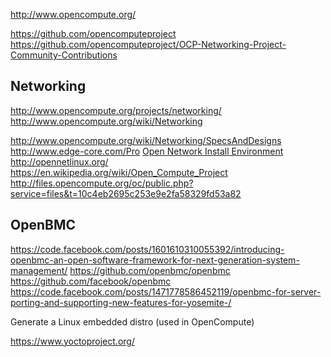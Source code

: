 
<!--
-->
http://www.opencompute.org/

https://github.com/opencomputeproject
https://github.com/opencomputeproject/OCP-Networking-Project-Community-Contributions

Networking
----------

http://www.opencompute.org/projects/networking/
http://www.opencompute.org/wiki/Networking

http://www.opencompute.org/wiki/Networking/SpecsAndDesigns
http://www.edge-core.com/Pro
[Open Network Install Environment]( http://onie.org/ )
http://opennetlinux.org/
https://en.wikipedia.org/wiki/Open_Compute_Project
http://files.opencompute.org/oc/public.php?service=files&t=10c4eb2695c253e9e2fa58329fd53a82


OpenBMC
-------

https://code.facebook.com/posts/1601610310055392/introducing-openbmc-an-open-software-framework-for-next-generation-system-management/
https://github.com/openbmc/openbmc
https://github.com/facebook/openbmc
https://code.facebook.com/posts/1471778586452119/openbmc-for-server-porting-and-supporting-new-features-for-yosemite-/


Generate a Linux embedded distro (used in OpenCompute)

https://www.yoctoproject.org/

<!-- vim: set autoindent expandtab sw=4 syntax=markdown: -->
